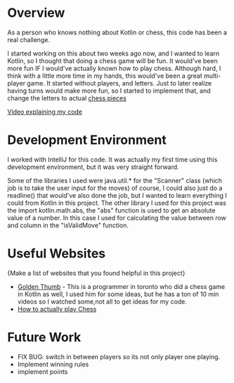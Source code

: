 # Overview
As a person who knows nothing about Kotlin or chess, this code has been a real challenge. 

I started working on this about two weeks ago now, and I wanted to learn Kotlin, so I thought that doing a chess game will be fun. It would've been more fun IF I would've actually known how to play chess.
Although hard, I think with a little more time in my hands, this would've been a great multi-player game.
It started without players, and letters. Just to later realize having turns would make more fun, so I started to implement that, and change the letters to actual [chess pieces](https://en.wikipedia.org/wiki/Chess_symbols_in_Unicode)

[Video explaining my code](https://www.loom.com/share/db2a09b1ffd5408b80faaa7a79aa99d1?sid=1ca37bfd-f232-42e5-b16e-8a7b361f2209)

# Development Environment

I worked with IntelliJ for this code. It was actually my first time using this development environment, but it was very straight forward.

Some of the libraries I used were java.util.* for the "Scanner" class (which job is to take the user input for the moves) of course, I could also just do a readline() that would've also done the job, but I wanted to learn everything I could from Kotlin in this project.
The other library I used for this project was the import kotlin.math.abs, the "abs" function is used to get an absolute value of a number. In this case I used for calculating the value between row and column in the "isValidMove" function.

# Useful Websites

{Make a list of websites that you found helpful in this project}

- [Golden Thumb](https://www.youtube.com/@goldthumb/shorts) - This is a programmer in toronto who did a chess game in Kotlin as well, I used him for some ideas, but he has a ton of 10 min videos so I watched some,not all to get ideas for my code.
- [How to actually play Chess](https://www.chess.com/learn-how-to-play-chess)

# Future Work

- FIX BUG: switch in between players so its not only player one playing.
- Implement winning rules
- implement points